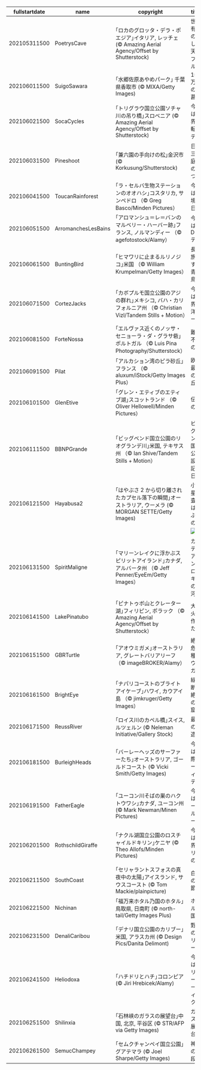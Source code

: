 |fullstartdate|name|copyright|title|image|
|--|--|--|--|--|
202105311500|PoetrysCave|｢ロカのグロッタ・デラ・ポエジア｣イタリア, レッチェ (© Amazing Aerial Agency/Offset by Shutterstock)|世界有数の美しい天然プール|![](/ja-JP/2021/06/202105311500PoetrysCave.jpg)|
202106011500|SuigoSawara|｢水郷佐原あやめパーク｣ 千葉県香取市 (© MIXA/Getty Images)|150 万本の花菖蒲|![](/ja-JP/2021/06/202106011500SuigoSawara.jpg)|
202106021500|SocaCycles|｢トリグラウ国立公園ソチャ川の吊り橋｣スロベニア (© Amazing Aerial Agency/Offset by Shutterstock)|今日は世界自転車デー|![](/ja-JP/2021/06/202106021500SocaCycles.jpg)|
202106031500|Pineshoot|｢兼六園の手向けの松｣金沢市 (© Korkusung/Shutterstock)|日本三大庭園の 1 つ|![](/ja-JP/2021/06/202106031500Pineshoot.jpg)|
202106041500|ToucanRainforest|｢ラ・セルバ生物ステーションのオオハシ｣コスタリカ, サンペドロ （© Greg Basco/Minden Pictures）|今日は環境の日|![](/ja-JP/2021/06/202106041500ToucanRainforest.jpg)|
202106051500|ArromanchesLesBains|｢アロマンシュ＝レ＝バンのマルベリー・ハーバー跡｣フランス, ノルマンディー （© agefotostock/Alamy）|今日はD-デイ|![](/ja-JP/2021/06/202106051500ArromanchesLesBains.jpg)|
202106061500|BuntingBird|｢ヒマワリに止まるルリノジコ｣米国 （© William Krumpelman/Getty Images）|長い旅をする青い鳥|![](/ja-JP/2021/06/202106061500BuntingBird.jpg)|
202106071500|CortezJacks|｢カボプルモ国立公園のアジの群れ｣メキシコ, バハ・カリフォルニア州 （© Christian Vizl/Tandem Stills + Motion）|今日は世界海洋デー|![](/ja-JP/2021/06/202106071500CortezJacks.jpg)|
202106081500|ForteNossa|｢エルヴァス近くのノッサ・セニョーラ・ダ・グラサ砦｣ポルトガル （© Luis Pina Photography/Shutterstock）|難攻不落の砦|![](/ja-JP/2021/06/202106081500ForteNossa.jpg)|
202106091500|Pilat|｢アルカション湾のピラ砂丘｣フランス （© aluxum/iStock/Getty Images Plus）|欧州最大の砂丘|![](/ja-JP/2021/06/202106091500Pilat.jpg)|
202106101500|GlenEtive|｢グレン・エティブのエティブ湖｣スコットランド  （© Oliver Hellowell/Minden Pictures）|伝説の湖|![](/ja-JP/2021/06/202106101500GlenEtive.jpg)|
202106111500|BBNPGrande|｢ビッグベンド国立公園のリオグランデ川｣米国, テキサス州 （© Ian Shive/Tandem Stills + Motion）|ビッグベンド国立公園設立記念日|![](/ja-JP/2021/06/202106111500BBNPGrande.jpg)|
202106121500|Hayabusa2|｢はやぶさ 2 から切り離されたカプセル落下の瞬間｣オーストラリア, ウーメラ (© MORGAN SETTE/Getty Images)|小惑星探査機はやぶさの日|![](/ja-JP/2021/06/202106121500Hayabusa2.jpg)|
||||![](/ja-JP/2021/06/.jpg)|
202106131500|SpiritMaligne|｢マリーンレイクに浮かぶスピリットアイランド｣カナダ, アルバータ州 （© Jeff Penner/EyeEm/Getty Images）|カナディアン・ロッキーの氷河湖|![](/ja-JP/2021/06/202106131500SpiritMaligne.jpg)|
202106141500|LakePinatubo|｢ピナトゥボ山とクレーター湖｣フィリピン, ポラック （© Amazing Aerial Agency/Offset by Shutterstock）|大噴火が作った湖|![](/ja-JP/2021/06/202106141500LakePinatubo.jpg)|
202106151500|GBRTurtle|｢アオウミガメ｣オーストラリア, グレートバリアリーフ （© imageBROKER/Alamy）|絶滅危惧種のウミガメ|![](/ja-JP/2021/06/202106151500GBRTurtle.jpg)|
202106161500|BrightEye|｢ナパリコーストのブライトアイケーブ｣ハワイ, カウアイ島 （© jimkruger/Getty Images）|緑の断崖絶壁の洞窟|![](/ja-JP/2021/06/202106161500BrightEye.jpg)|
202106171500|ReussRiver|｢ロイス川のカペル橋｣スイス, ルツェルン (© Neleman Initiative/Gallery Stock)|最古の木造橋|![](/ja-JP/2021/06/202106171500ReussRiver.jpg)|
202106181500|BurleighHeads|｢バーレーヘッズのサーファーたち｣オーストラリア, ゴールドコースト (© Vicki Smith/Getty Images)|今日は国際サーフィンデー|![](/ja-JP/2021/06/202106181500BurleighHeads.jpg)|
202106191500|FatherEagle|｢ユーコン川そばの巣のハクトウワシ｣カナダ, ユーコン州 (© Mark Newman/Minen Pictures)|今日はイーグルデー|![](/ja-JP/2021/06/202106191500FatherEagle.jpg)|
202106201500|RothschildGiraffe|｢ナクル湖国立公園のロスチャイルドキリン｣ケニヤ (© Theo Allofs/Minden Pictures)|今日は世界キリンの日|![](/ja-JP/2021/06/202106201500RothschildGiraffe.jpg)|
202106211500|SouthCoast|｢セリャラントスフォスの真夜中の太陽｣アイスランド, サウスコースト (© Tom Mackie/plainpicture)|白夜の季節|![](/ja-JP/2021/06/202106211500SouthCoast.jpg)|
202106221500|Nichinan|｢福万来ホタル乃国のホタル｣鳥取県, 日南町 (© north-tail/Getty Images Plus)|ホタル乃国|![](/ja-JP/2021/06/202106221500Nichinan.jpg)|
202106231500|DenaliCaribou|｢デナリ国立公園のカリブー｣米国, アラスカ州 (© Design Pics/Danita Delimont)|野生のカリブー|![](/ja-JP/2021/06/202106231500DenaliCaribou.jpg)|
202106241500|Heliodoxa|｢ハチドリとハチ｣コロンピア (© Jiri Hrebicek/Alamy)|今週はポリネーターウィーク|![](/ja-JP/2021/06/202106241500Heliodoxa.jpg)|
202106251500|Shilinxia|｢石林峡のガラスの展望台｣中国, 北京, 平谷区 (© STR/AFP via Getty Images)|ガラスの展望台|![](/ja-JP/2021/06/202106251500Shilinxia.jpg)|
202106261500|SemucChampey|｢セムクチャンペイ国立公園｣グアテマラ (© Joel Sharpe/Getty Images)|神秘の階段湖|![](/ja-JP/2021/06/202106261500SemucChampey.jpg)|
